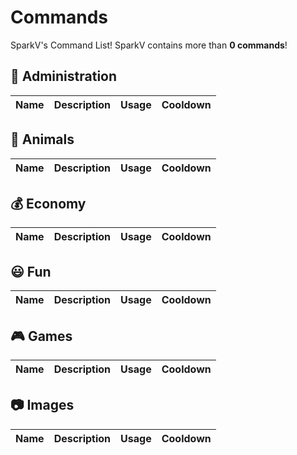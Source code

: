 # Commands

SparkV's Command List! SparkV contains more than **0 commands**!

## 🤵 Administration

| Name | Description | Usage | Cooldown |
| ---- | ----------- | ----- | -------- |

## 🐶 Animals

| Name | Description | Usage | Cooldown |
| ---- | ----------- | ----- | -------- |

## 💰 Economy

| Name | Description | Usage | Cooldown |
| ---- | ----------- | ----- | -------- |

## 😃 Fun

| Name | Description | Usage | Cooldown |
| ---- | ----------- | ----- | -------- |

## 🎮 Games

| Name | Description | Usage | Cooldown |
| ---- | ----------- | ----- | -------- |

## 📷 Images

| Name | Description | Usage | Cooldown |
| ---- | ----------- | ----- | -------- |
